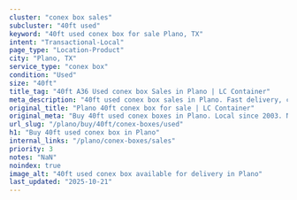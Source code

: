 ```yaml
---
cluster: "conex box sales"
subcluster: "40ft used"
keyword: "40ft used conex box for sale Plano, TX"
intent: "Transactional-Local"
page_type: "Location-Product"
city: "Plano, TX"
service_type: "conex box"
condition: "Used"
size: "40ft"
title_tag: "40ft A36 Used conex box Sales in Plano | LC Container"
meta_description: "40ft used conex box sales in Plano. Fast delivery, competitive pricing. Serving conex boxes area. Quote ID: ONP. Call (214) 524-4168 for your free quote today."
original_title: "Plano 40ft conex box for sale | LC Container"
original_meta: "Buy 40ft used conex boxes in Plano. Local since 2003. New & used inventory. Fast delivery. Get your free quote — call (214) 524-4168 today. LC Container — yo..."
url_slug: "/plano/buy/40ft/conex-boxes/used"
h1: "Buy 40ft used conex box in Plano"
internal_links: "/plano/conex-boxes/sales"
priority: 3
notes: "NaN"
noindex: true
image_alt: "40ft used conex box available for delivery in Plano"
last_updated: "2025-10-21"
---
```


<!-- TODO: Add unique city/inventory copy, images, and internal links here. -->
